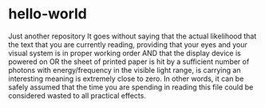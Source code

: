 # hello-world
Just another repository
It goes without saying that the actual likelihood that the text that you are currently
reading, providing that your eyes and your visual system is in proper working order
AND that the display device is powered on OR the sheet of printed paper is hit by
a sufficient number of photons with energy/frequency in the visible light range,
is carrying an interesting meaning is extremely close to zero. In other words, it can
be safely assumed that the time you are spending in reading this file could be 
considered wasted to all practical effects.
